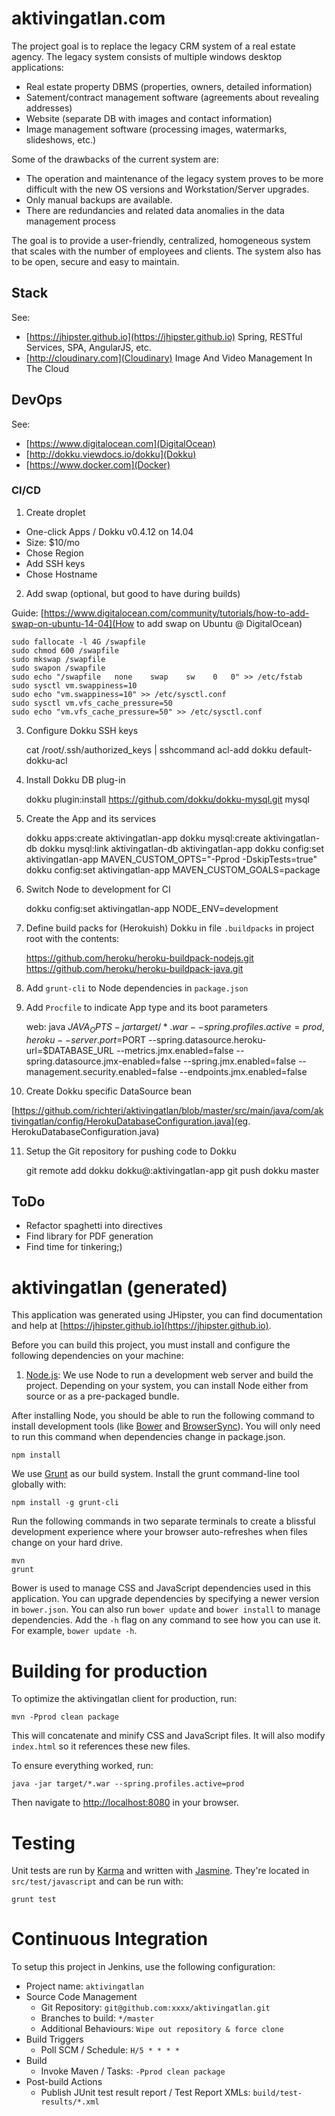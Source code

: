 # aktivingatlan.com

The project goal is to replace the legacy CRM system of a real estate agency. The legacy system consists of multiple windows desktop applications:

* Real estate property DBMS (properties, owners, detailed information)
* Satement/contract management software (agreements about revealing addresses)
* Website (separate DB with images and contact information)
* Image management software (processing images, watermarks, slideshows, etc.)

Some of the drawbacks of the current system are:

* The operation and maintenance of the legacy system proves to be more difficult with the new OS versions and Workstation/Server upgrades.
* Only manual backups are available.
* There are redundancies and related data anomalies in the data management process

The goal is to provide a user-friendly, centralized, homogeneous system that scales with the number of employees and clients. The system also has to be open, secure and easy to maintain.

## Stack

See: 

* [https://jhipster.github.io](https://jhipster.github.io) Spring, RESTful Services, SPA, AngularJS, etc.
* [http://cloudinary.com](Cloudinary) Image And Video Management In The Cloud

## DevOps

See:

* [https://www.digitalocean.com](DigitalOcean)
* [http://dokku.viewdocs.io/dokku](Dokku)
* [https://www.docker.com](Docker)

### CI/CD

1. Create droplet

* One-click Apps / Dokku v0.4.12 on 14.04 
* Size: $10/mo
* Chose Region
* Add SSH keys
* Chose Hostname

2. Add swap (optional, but good to have during builds)

Guide: [https://www.digitalocean.com/community/tutorials/how-to-add-swap-on-ubuntu-14-04](How to add swap on Ubuntu @ DigitalOcean)

    sudo fallocate -l 4G /swapfile
    sudo chmod 600 /swapfile
    sudo mkswap /swapfile
    sudo swapon /swapfile
    sudo echo "/swapfile   none    swap    sw    0   0" >> /etc/fstab
    sudo sysctl vm.swappiness=10
    sudo echo "vm.swappiness=10" >> /etc/sysctl.conf
    sudo sysctl vm.vfs_cache_pressure=50
    sudo echo "vm.vfs_cache_pressure=50" >> /etc/sysctl.conf

3. Configure Dokku SSH keys

    cat /root/.ssh/authorized_keys | sshcommand acl-add dokku default-dokku-acl


4. Install Dokku DB plug-in

    dokku plugin:install https://github.com/dokku/dokku-mysql.git mysql

5. Create the App and its services

    dokku apps:create aktivingatlan-app
    dokku mysql:create aktivingatlan-db
    dokku mysql:link aktivingatlan-db aktivingatlan-app
    dokku config:set aktivingatlan-app MAVEN_CUSTOM_OPTS="-Pprod -DskipTests=true"
    dokku config:set aktivingatlan-app MAVEN_CUSTOM_GOALS=package
    
6. Switch Node to development for CI

    dokku config:set aktivingatlan-app NODE_ENV=development
    
7. Define build packs for (Herokuish) Dokku in file `.buildpacks` in project root with the contents:

    https://github.com/heroku/heroku-buildpack-nodejs.git
    https://github.com/heroku/heroku-buildpack-java.git

8. Add `grunt-cli` to Node dependencies in `package.json`

9. Add `Procfile` to indicate App type and its boot parameters

    web: java $JAVA_OPTS -jar target/*.war  --spring.profiles.active=prod,heroku --server.port=$PORT --spring.datasource.heroku-url=$DATABASE_URL --metrics.jmx.enabled=false --spring.datasource.jmx-enabled=false --spring.jmx.enabled=false --management.security.enabled=false --endpoints.jmx.enabled=false

10. Create Dokku specific DataSource bean

[https://github.com/richteri/aktivingatlan/blob/master/src/main/java/com/aktivingatlan/config/HerokuDatabaseConfiguration.java](eg. HerokuDatabaseConfiguration.java)

11. Setup the Git repository for pushing code to Dokku

    git remote add dokku dokku@<IP or HOST>:aktivingatlan-app
    git push dokku master

## ToDo

* Refactor spaghetti into directives
* Find library for PDF generation
* Find time for tinkering;) 

# aktivingatlan (generated)

This application was generated using JHipster, you can find documentation and help at [https://jhipster.github.io](https://jhipster.github.io).

Before you can build this project, you must install and configure the following dependencies on your machine:

1. [Node.js][]: We use Node to run a development web server and build the project.
   Depending on your system, you can install Node either from source or as a pre-packaged bundle.

After installing Node, you should be able to run the following command to install development tools (like
[Bower][] and [BrowserSync][]). You will only need to run this command when dependencies change in package.json.

    npm install

We use [Grunt][] as our build system. Install the grunt command-line tool globally with:

    npm install -g grunt-cli

Run the following commands in two separate terminals to create a blissful development experience where your browser
auto-refreshes when files change on your hard drive.

    mvn
    grunt

Bower is used to manage CSS and JavaScript dependencies used in this application. You can upgrade dependencies by
specifying a newer version in `bower.json`. You can also run `bower update` and `bower install` to manage dependencies.
Add the `-h` flag on any command to see how you can use it. For example, `bower update -h`.

# Building for production

To optimize the aktivingatlan client for production, run:

    mvn -Pprod clean package

This will concatenate and minify CSS and JavaScript files. It will also modify `index.html` so it references
these new files.

To ensure everything worked, run:

    java -jar target/*.war --spring.profiles.active=prod

Then navigate to [http://localhost:8080](http://localhost:8080) in your browser.

# Testing

Unit tests are run by [Karma][] and written with [Jasmine][]. They're located in `src/test/javascript` and can be run with:

    grunt test



# Continuous Integration

To setup this project in Jenkins, use the following configuration:

* Project name: `aktivingatlan`
* Source Code Management
    * Git Repository: `git@github.com:xxxx/aktivingatlan.git`
    * Branches to build: `*/master`
    * Additional Behaviours: `Wipe out repository & force clone`
* Build Triggers
    * Poll SCM / Schedule: `H/5 * * * *`
* Build
    * Invoke Maven / Tasks: `-Pprod clean package`
* Post-build Actions
    * Publish JUnit test result report / Test Report XMLs: `build/test-results/*.xml`

[JHipster]: https://jhipster.github.io/
[Node.js]: https://nodejs.org/
[Bower]: http://bower.io/
[Grunt]: http://gruntjs.com/
[BrowserSync]: http://www.browsersync.io/
[Karma]: http://karma-runner.github.io/
[Jasmine]: http://jasmine.github.io/2.0/introduction.html
[Protractor]: https://angular.github.io/protractor/
